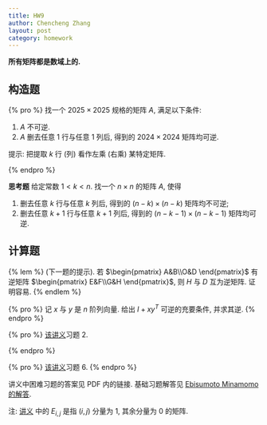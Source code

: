 ```yaml
---
title: HW9
author: Chencheng Zhang
layout: post
category: homework
---
```


**所有矩阵都是数域上的.**

## 构造题

{% pro %}
找一个 $2025 \times 2025$ 规格的矩阵 $A$, 满足以下条件:

1. $A$ 不可逆.
2. $A$ 删去任意 $1$ 行与任意 $1$ 列后, 得到的 $2024 \times 2024$ 矩阵均可逆.

提示: 把提取 $k$ 行 (列) 看作左乘 (右乘) 某特定矩阵.

{% endpro %}

**思考题** 给定常数 $1 < k < n$. 找一个 $n \times n$ 的矩阵 $A$, 使得

1. 删去任意 $k$ 行与任意 $k$ 列后, 得到的 $(n-k) \times (n-k)$ 矩阵均不可逆;
2. 删去任意 $k+1$ 行与任意 $k+1$ 列后, 得到的 $(n-k-1) \times (n-k-1)$ 矩阵均可逆.

## 计算题

{% lem %}
(下一题的提示). 若 $\begin{pmatrix}
    A&B\\O&D
\end{pmatrix}$ 有逆矩阵 $\begin{pmatrix}
    E&F\\G&H
\end{pmatrix}$, 则 $H$ 与 $D$ 互为逆矩阵. 证明容易.
{% endlem %}

{% pro %}
记 $x$ 与 $y$ 是 $n$ 阶列向量. 给出 $I + xy^T$ 可逆的充要条件, 并求其逆.
{% endpro %}

{% pro %}
[该讲义](https://zhangchenchengsjtu.github.io/MATH1205H-04-HW/assets/PDF/2025-10-21-%E9%80%86%E7%9F%A9%E9%98%B5.pdf)习题 2.

{% endpro %}

{% pro %}
[该讲义](https://zhangchenchengsjtu.github.io/MATH1205H-04-HW/assets/PDF/2025-10-21-%E9%80%86%E7%9F%A9%E9%98%B5.pdf)习题 6.
{% endpro %}

讲义中困难习题的答案见 PDF 内的链接. 基础习题解答见 [Ebisumoto Minamomo 的解答](https://zhangchenchengsjtu.github.io/MATH1205H-04-HW/assets/PDF/2025-10-21-minamomo-高等代数第七周作业-1.pdf).

注: [讲义](https://zhangchenchengsjtu.github.io/MATH1205H-04-HW/assets/PDF/2025-10-21-%E9%80%86%E7%9F%A9%E9%98%B5.pdf) 中的 $E_{i,j}$ 是指 $(i,j)$ 分量为 $1$, 其余分量为 $0$ 的矩阵.